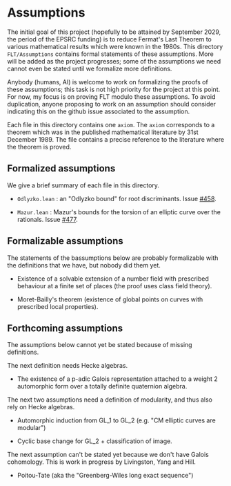 # Assumptions

The initial goal of this project (hopefully to be attained by September 2029,
the period of the EPSRC funding) is to reduce Fermat's Last Theorem
to various mathematical results which were known in the 1980s.
This directory `FLT/Assumptions` contains formal statements of these
assumptions. More will be added as the project progresses;
some of the assumptions we need cannot even be stated until we formalize
more definitions.

Anybody (humans, AI) is welcome to work on formalizing the proofs of these
assumptions; this task is not high priority for the project at this point. For now,
my focus is on proving FLT modulo these assumptions. To avoid duplication,
anyone proposing to work on an assumption should consider indicating this
on the github issue associated to the assumption.

Each file in this directory contains one `axiom`. The `axiom` corresponds
to a theorem which was in the published mathematical literature
by 31st December 1989. The file contains a precise reference to the
literature where the theorem is proved.

## Formalized assumptions

We give a brief summary of each file in this directory.

* `Odlyzko.lean` : an "Odlyzko bound" for root discriminants. Issue [#458](https://github.com/ImperialCollegeLondon/FLT/issues/458).

* `Mazur.lean` : Mazur's bounds for the torsion of an elliptic curve over the rationals.
  Issue [#477](https://github.com/ImperialCollegeLondon/FLT/issues/477).

## Formalizable assumptions

The statements of the bassumptions below are probably formalizable with the definitions
that we have, but nobody did them yet.

* Existence of a solvable extension of a number field with prescribed behaviour
at a finite set of places (the proof uses class field theory).

* Moret-Bailly's theorem (existence of global points on curves with prescribed
local properties).

## Forthcoming assumptions

The assumptions below cannot yet be stated because of missing definitions.

The next definition needs Hecke algebras.

* The existence of a p-adic Galois representation attached to a weight 2 automorphic
  form over a totally definite quaternion algebra.

The next two assumptions need a
definition of modularity, and thus also rely on Hecke algebras.

* Automorphic induction from GL_1 to GL_2 (e.g. "CM elliptic curves are modular")

* Cyclic base change for GL_2 + classification of image.

The next assumption can't be stated yet because we don't have Galois cohomology.
This is work in progress by Livingston, Yang and Hill.

* Poitou-Tate (aka the "Greenberg-Wiles long exact sequence")

